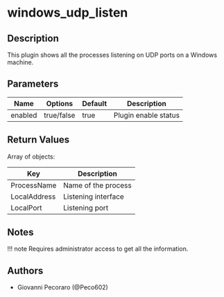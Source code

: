 # windows_udp_listen

## Description
This plugin shows all the processes listening on UDP ports on a Windows machine.

## Parameters
| Name | Options | Default | Description |
| ---- | ------- | ------- | ----------- |
| enabled | true/false | true | Plugin enable status |

## Return Values
Array of objects:

| Key | Description |
| --- | ----------- |
| ProcessName | Name of the process |
| LocalAddress | Listening interface |
| LocalPort | Listening port |

## Notes
!!! note
    Requires administrator access to get all the information.

## Authors
- Giovanni Pecoraro (@Peco602)